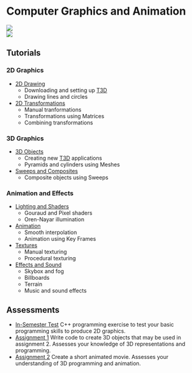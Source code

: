 # Computer Graphics and Animation
![](https://img.shields.io/badge/engine-t3d--graphics--engine-informational?link=https://github.com/rollingt/t3d-graphics-engine)  
![](https://img.shields.io/badge/course-KIT307,%20Semester%202,%202020-informational)


## Tutorials
### 2D Graphics
* [2D Drawing][tut1]
    * Downloading and setting up [T3D]
    * Drawing lines and circles
* [2D Transformations][tut2]
    * Manual tranformations
    * Transformations using Matrices
    * Combining transformations

### 3D Graphics
* [3D Objects][tut3]
    * Creating new [T3D] applications
    * Pyramids and cylinders using Meshes
* [Sweeps and Composites][tut4]
    * Composite objects using Sweeps

### Animation and Effects
* [Lighting and Shaders][tut5]
    * Gouraud and Pixel shaders
    * Oren-Nayar illumination
* [Animation][tut6]
    * Smooth interpolation
    * Animation using Key Frames
* [Textures][tut7]
    * Manual texturing
    * Procedural texturing
* [Effects and Sound][tut8]
    * Skybox and fog
    * Billboards
    * Terrain
    * Music and sound effects


## Assessments
* [In-Semester Test][test] C++ programming exercise to test your basic programming skills to produce 2D graphics.
* [Assignment 1][ass1] Write code to create 3D objects that may be used in assignment 2. Assesses your knowledge of 3D representations and programming.
* [Assignment 2][ass2] Create a short animated movie. Assesses your understanding of 3D programming and animation.

[tut1]: <https://github.com/Solflame/KIT307-2020/wiki/Tutorials#2D-Drawing>
[tut2]: <https://github.com/Solflame/KIT307-2020/wiki/Tutorials#2D-Transformations>
[tut3]: <https://github.com/Solflame/KIT307-2020/wiki/Tutorials#3D-Objects>
[tut4]: <https://github.com/Solflame/KIT307-2020/wiki/Tutorials#Sweeps-and-Composites>
[tut5]: <https://github.com/Solflame/KIT307-2020/wiki/Tutorials#Lighting-and-Shaders>
[tut6]: <https://github.com/Solflame/KIT307-2020/wiki/Tutorials#Animation>
[tut7]: <https://github.com/Solflame/KIT307-2020/wiki/Tutorials#Textures>
[tut8]: <https://github.com/Solflame/KIT307-2020/wiki/Tutorials#Effects-and-Sound>

[test]: <https://github.com/Solflame/KIT307-2020/wiki/Test>
[ass1]: <https://github.com/Solflame/KIT307-2020/wiki/Assignment1>
[ass2]: <https://github.com/Solflame/KIT307-2020/wiki/Assignment2>

[T3D]: <https://github.com/rollingt/t3d-graphics-engine>